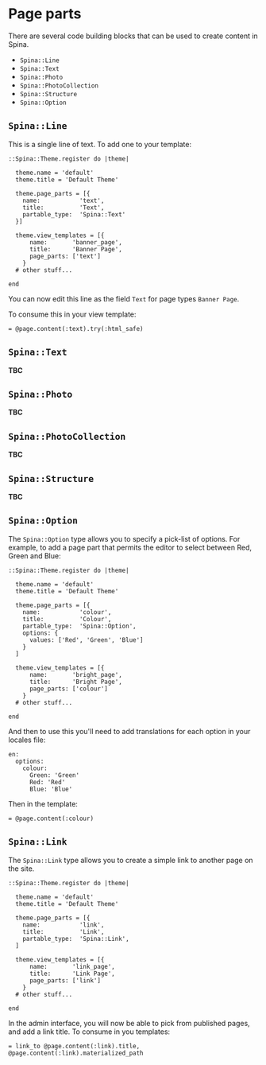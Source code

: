 # Page parts

There are several code building blocks that can be used to create content in
Spina.

- `Spina::Line`
- `Spina::Text`
- `Spina::Photo`
- `Spina::PhotoCollection`
- `Spina::Structure`
- `Spina::Option`

## `Spina::Line`

This is a single line of text. To add one to your template:

    ::Spina::Theme.register do |theme|

      theme.name = 'default'
      theme.title = 'Default Theme'

      theme.page_parts = [{
        name:           'text',
        title:          'Text',
        partable_type:  'Spina::Text'
      }]

      theme.view_templates = [{
          name:       'banner_page',
          title:      'Banner Page',
          page_parts: ['text']
        }
      # other stuff...

    end

You can now edit this line as the field `Text` for page types `Banner Page`.

To consume this in your view template:

    = @page.content(:text).try(:html_safe)

## `Spina::Text`

**TBC**

## `Spina::Photo`

**TBC**

## `Spina::PhotoCollection`

**TBC**

## `Spina::Structure`

**TBC**

## `Spina::Option`

The `Spina::Option` type allows you to specify a pick-list of options. For example,
to add a page part that permits the editor to select between Red, Green and Blue:

    ::Spina::Theme.register do |theme|

      theme.name = 'default'
      theme.title = 'Default Theme'

      theme.page_parts = [{
        name:           'colour',
        title:          'Colour',
        partable_type:  'Spina::Option',
        options: {
          values: ['Red', 'Green', 'Blue']
        }
      ]

      theme.view_templates = [{
          name:       'bright_page',
          title:      'Bright Page',
          page_parts: ['colour']
        }
      # other stuff...

    end

And then to use this you'll need to add translations for each option in your locales file:

    en:
      options:
        colour:
          Green: 'Green'
          Red: 'Red'
          Blue: 'Blue'

Then in the template:

    = @page.content(:colour)

## `Spina::Link`

The `Spina::Link` type allows you to create a simple link to another page on the site.

    ::Spina::Theme.register do |theme|

      theme.name = 'default'
      theme.title = 'Default Theme'

      theme.page_parts = [{
        name:           'link',
        title:          'Link',
        partable_type:  'Spina::Link',
      ]

      theme.view_templates = [{
          name:       'link_page',
          title:      'Link Page',
          page_parts: ['link']
        }
      # other stuff...

    end

In the admin interface, you will now be able to pick from published pages, and add a link title.
To consume in you templates:

    = link_to @page.content(:link).title, @page.content(:link).materialized_path
